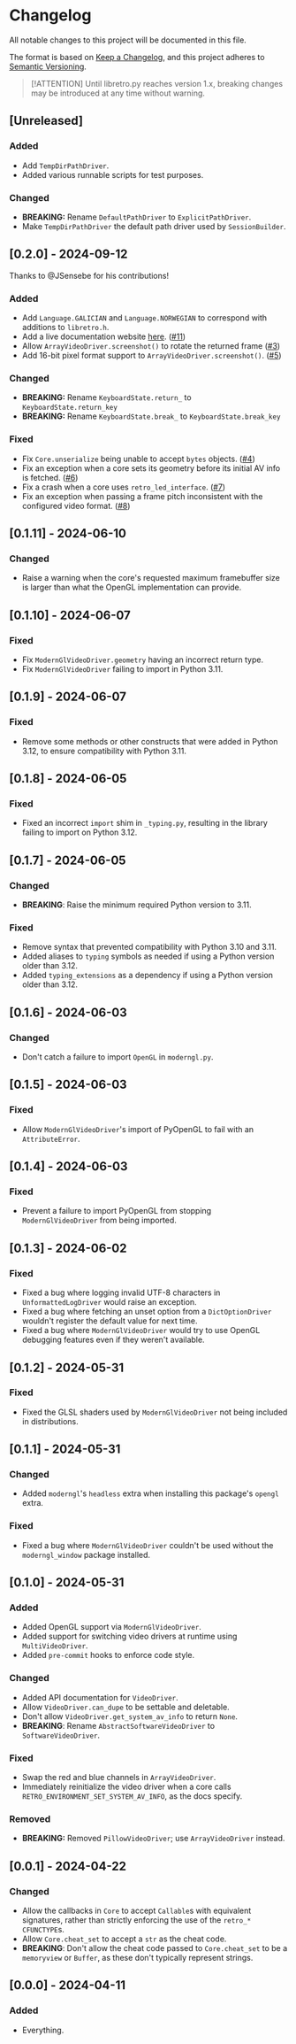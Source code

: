 # Changelog

All notable changes to this project will be documented in this file.

The format is based on [Keep a Changelog](https://keepachangelog.com/en/1.1.0),
and this project adheres to [Semantic Versioning](https://semver.org/spec/v2.0.0.html).

> [!ATTENTION]
> Until libretro.py reaches version 1.x,
> breaking changes may be introduced
> at any time without warning.

## [Unreleased]

### Added

- Add `TempDirPathDriver`.
- Added various runnable scripts for test purposes.

### Changed

- **BREAKING:** Rename `DefaultPathDriver` to `ExplicitPathDriver`.
- Make `TempDirPathDriver` the default path driver used by `SessionBuilder`.

## [0.2.0] - 2024-09-12

Thanks to @JSensebe for his contributions!

### Added

- Add `Language.GALICIAN` and `Language.NORWEGIAN`
  to correspond with additions to `libretro.h`.
- Add a live documentation website [here](https://libretropy.readthedocs.io/en/latest).
  ([#11](https://github.com/JesseTG/libretro.py/issues/11))
- Allow `ArrayVideoDriver.screenshot()` to rotate the returned frame
  ([#3](https://github.com/JesseTG/libretro.py/issues/3))
- Add 16-bit pixel format support to `ArrayVideoDriver.screenshot()`.
  ([#5](https://github.com/JesseTG/libretro.py/issues/5))

### Changed

- **BREAKING:** Rename `KeyboardState.return_` to `KeyboardState.return_key`
- **BREAKING:** Rename `KeyboardState.break_` to `KeyboardState.break_key`

### Fixed

- Fix `Core.unserialize` being unable to accept `bytes` objects.
  ([#4](https://github.com/JesseTG/libretro.py/issues/4))
- Fix an exception when a core sets its geometry before its initial AV info is fetched.
  ([#6](https://github.com/JesseTG/libretro.py/issues/6))
- Fix a crash when a core uses `retro_led_interface`.
  ([#7](https://github.com/JesseTG/libretro.py/issues/7))
- Fix an exception when passing a frame pitch inconsistent with the configured video format.
  ([#8](https://github.com/JesseTG/libretro.py/issues/8))

## [0.1.11] - 2024-06-10

### Changed

- Raise a warning when the core's requested maximum framebuffer size
  is larger than what the OpenGL implementation can provide.

## [0.1.10] - 2024-06-07

### Fixed

- Fix `ModernGlVideoDriver.geometry` having an incorrect return type.
- Fix `ModernGlVideoDriver` failing to import in Python 3.11.

## [0.1.9] - 2024-06-07

### Fixed

- Remove some methods or other constructs that were added in Python 3.12,
  to ensure compatibility with Python 3.11.

## [0.1.8] - 2024-06-05

### Fixed

- Fixed an incorrect `import` shim in `_typing.py`,
  resulting in the library failing to import on Python 3.12.

## [0.1.7] - 2024-06-05

### Changed

- **BREAKING**: Raise the minimum required Python version to 3.11.

### Fixed

- Remove syntax that prevented compatibility with Python 3.10 and 3.11.
- Added aliases to `typing` symbols as needed if using a Python version older than 3.12.
- Added `typing_extensions` as a dependency if using a Python version older than 3.12.

## [0.1.6] - 2024-06-03

### Changed

- Don't catch a failure to import `OpenGL` in `moderngl.py`.

## [0.1.5] - 2024-06-03

### Fixed

- Allow `ModernGlVideoDriver`'s import of PyOpenGL
  to fail with an `AttributeError`.

## [0.1.4] - 2024-06-03

### Fixed

- Prevent a failure to import PyOpenGL from stopping `ModernGlVideoDriver`
  from being imported.

## [0.1.3] - 2024-06-02

### Fixed

- Fixed a bug where logging invalid UTF-8 characters in `UnformattedLogDriver` would raise an exception.
- Fixed a bug where fetching an unset option from a `DictOptionDriver` wouldn't register the default value for next time.
- Fixed a bug where `ModernGlVideoDriver` would try to use OpenGL debugging features even if they weren't available.

## [0.1.2] - 2024-05-31

### Fixed

- Fixed the GLSL shaders used by `ModernGlVideoDriver` not being included in distributions.

## [0.1.1] - 2024-05-31

### Changed

- Added `moderngl`'s `headless` extra when installing this package's `opengl` extra.

### Fixed

- Fixed a bug where `ModernGlVideoDriver` couldn't be used
  without the `moderngl_window` package installed.

## [0.1.0] - 2024-05-31

### Added

- Added OpenGL support via `ModernGlVideoDriver`.
- Added support for switching video drivers at runtime
  using `MultiVideoDriver`.
- Added `pre-commit` hooks to enforce code style.

### Changed

- Added API documentation for `VideoDriver`.
- Allow `VideoDriver.can_dupe` to be settable and deletable.
- Don't allow `VideoDriver.get_system_av_info` to return `None`.
- **BREAKING**: Rename `AbstractSoftwareVideoDriver` to `SoftwareVideoDriver`.

### Fixed

- Swap the red and blue channels in `ArrayVideoDriver`.
- Immediately reinitialize the video driver when a core calls
  `RETRO_ENVIRONMENT_SET_SYSTEM_AV_INFO`, as the docs specify.

### Removed

- **BREAKING:** Removed `PillowVideoDriver`; use `ArrayVideoDriver` instead.

## [0.0.1] - 2024-04-22

### Changed

- Allow the callbacks in `Core` to accept `Callable`s with equivalent signatures,
  rather than strictly enforcing the use of the `retro_*` `CFUNCTYPE`s.
- Allow `Core.cheat_set` to accept a `str` as the cheat code.
- **BREAKING**: Don't allow the cheat code passed to `Core.cheat_set`
  to be a `memoryview` or `Buffer`,
  as these don't typically represent strings.

## [0.0.0] - 2024-04-11

### Added

- Everything.
